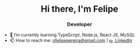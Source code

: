 <h1 align="center">Hi there, I'm Felipe</h1>
<h3 align="center">Developer</h3>

- 🌱 I’m currently learning TypeScript, Node.js, React JS, MySQL
- 📫 How to reach me: ofelipepereira@gmail.com | <a href="https://www.linkedin.com/in/felipe-pereira-pinto/" target="blank"><img align="center" src="https://cdn.jsdelivr.net/npm/simple-icons@3.0.1/icons/linkedin.svg" alt="felipe-pereira-pinto" height="16" width="16" /> LinkedIn</a>

<!-- <p align="center">
<img src="https://raw.githubusercontent.com/devicons/devicon/master/icons/html5/html5-plain.svg" alt="html5"  width="24" height="24"/>
<img src="https://raw.githubusercontent.com/devicons/devicon/master/icons/css3/css3-plain.svg" alt="css3"  width="24" height="24"/>
<img src="https://github.com/devicons/devicon/blob/master/icons/javascript/javascript-plain.svg" alt="javascript" width="24" height="24"/>
<img src="https://github.com/devicons/devicon/blob/master/icons/typescript/typescript-plain.svg" alt="typescript" width="24" height="24"/>
<img src="https://raw.githubusercontent.com/devicons/devicon/master/icons/nodejs/nodejs-plain.svg" alt="nodejs" width="24" height="24"/>  
<img src="https://raw.githubusercontent.com/devicons/devicon/master/icons/react/react-original.svg" alt="reactjs" width="24" height="24"/>  
<img src="https://raw.githubusercontent.com/devicons/devicon/master/icons/firebase/firebase-plain.svg" alt="firebase" width="24" height="24"/> -->
